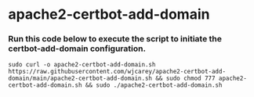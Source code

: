 # apache2-certbot-add-domain

### Run this code below to execute the script to initiate the certbot-add-domain configuration.
~~~
sudo curl -o apache2-certbot-add-domain.sh https://raw.githubusercontent.com/wjcarey/apache2-certbot-add-domain/main/apache2-certbot-add-domain.sh && sudo chmod 777 apache2-certbot-add-domain.sh && sudo ./apache2-certbot-add-domain.sh
~~~